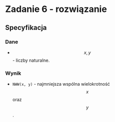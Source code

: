 # Zadanie 6 - rozwiązanie

## Specyfikacja

### Dane

* $$x, y$$ - liczby naturalne.

### Wynik

* `NWW(x, y)` - najmniejsza wspólna wielokrotność $$x$$ oraz $$y$$.
